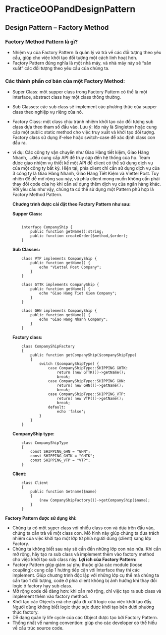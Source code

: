 # PracticeOOPandDesignPattern
## Design Pattern – Factory Method
### Factory Method Pattern là gì?
- Nhiệm vụ của Factory Pattern là quản lý và trả về các đối tượng theo yêu cầu, giúp cho việc khởi tạo đổi tượng một cách linh hoạt hơn.
- Factory Pattern đúng nghĩa là một nhà máy, và nhà máy này sẽ “sản xuất” các đối tượng theo yêu cầu của chúng ta.
###  Các thành phần cơ bản của một Factory Method:

- Super Class: môt supper class trong Factory Pattern có thể là một interface, abstract class hay một class thông thường.
- Sub Classes: các sub class sẽ implement các phương thức của supper class theo nghiệp vụ riêng của nó.
- Factory Class: một class chịu tránh nhiệm khởi tạo các đối tượng sub class dựa theo tham số đầu vào. Lưu ý: lớp này là Singleton hoặc cung cấp một public static method cho việc truy xuất và khởi tạo đối tượng. Factory class sử dụng if-else hoặc switch-case để xác định class con đầu ra.
- ví dụ: Các công ty vận chuyển như Giao Hàng tiết kiệm, Giao Hàng Nhanh, ...đều cung cấp API để truy cập đến hệ thống của họ. Team được giao nhiệm vụ thiết kế một API để client có thể sử dụng dịch vụ của một công ty bất kỳ. Hiện tại, phía client chỉ cần sử dụng dịch vụ của 3 công ty là Giao Hàng Nhanh, Giao Hàng Tiết Kiệm và Viettel Post. Tuy nhiên để dễ mở rộng sau này, và phía client mong muốn không cần phải thay đổi code của họ khi cần sử dụng thêm dịch vụ của ngân hàng khác. Với yêu cầu như vậy, chúng ta có thể sử dụng một Pattern phù hợp là Factory Method Pattern.


    **Chương trình được cài đặt theo Factory Pattern như sau:**
    
    __Supper Class:__
    ```

        interface CompanyShip {
            public function getName():string;
            public function createOrder($method,$order);
        }
    ```

    __Sub Classes:__
    ```
        class VTP implements CompanyShip {
            public function getName() {
                echo "Viettel Post Company";
            }
        }
    ```
    ```
        class GTTK implements CompanyShip {
            public function getName() {
                echo "Giao Hang Tiet Kiem Company";
            }
        }
    ```
    ```
        class GHN implements CompanyShip {
            public function getName() {
                echo "Giao Hang Nhanh Company";
            }
        }
    ```
    __Factory class:__
    ```
        class CompanyShipFactory
        {
            public function getCompanyShip($companyShipType)
            {
                switch ($companyShipType) {
                    case CompanyShipType::SHIPPING_GHTK:
                        return (new GTTK())->getName();
                        break;
                    case CompanyShipType::SHIPPING_GHN:
                        return( new GHN())->getName();
                        break;
                    case CompanyShipType::SHIPPING_VTP:
                        return( new VTP())->getName();
                        break;
                    default:
                        echo 'false';
                }
            }
        }
    ```

    __CompanyShip type:__
    ```
        class CompanyShipType
        {
            const SHIPPING_GHN = "GHN";
            const SHIPPING_GHTK = "GHTK";
            const SHIPPING_VTP = "VTP";
        }
    ```
    __Client:__
    ```
        class Client
        {
            public function Getname($name)
            {
                (new CompanyShipFactory())->getCompanyShip($name);
            }
        }

    ```

**Factory Pattern được sử dụng khi:**
- Chúng ta có một super class với nhiều class con và dựa trên đầu vào, chúng ta cần trả về một class con. Mô hình này giúp chúng ta đưa trách nhiệm của việc khởi tạo một lớp từ phía người dùng (client) sang lớp Factory.
- Chúng ta không biết sau này sẽ cần đến những lớp con nào nữa. Khi cần mở rộng, hãy tạo ra sub class và implement thêm vào factory method cho việc khởi tạo sub class này.
**Lợi ích của Factory Pattern:**
- Factory Pattern giúp giảm sự phụ thuộc giữa các module (loose coupling): cung cấp 1 hướng tiếp cận với Interface thay thì các implement. Giúp chuơng trình độc lập với những lớp cụ thể mà chúng ta cần tạo 1 đối tượng, code ở phía client không bị ảnh hưởng khi thay đổi logic ở factory hay sub class.
- Mở rộng code dễ dàng hơn: khi cần mở rộng, chỉ việc tạo ra sub class và implement thêm vào factory method.
- Khởi tạo các Objects mà che giấu đi xử lí logic của việc khởi tạo đấy. Người dùng không biết logic thực sực được khởi tạo bên dưới phương thức factory.
- Dễ dạng quản lý life cycle của các Object được tạo bởi Factory Pattern.
- Thống nhất về naming convention: giúp cho các developer có thể hiểu về cấu trúc source code.
